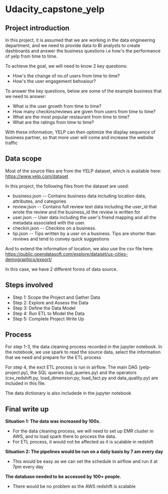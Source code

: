 # Udacity_capstone_yelp

## Project introduction 
In this project, it is assumed that we are working in the data engineering department, and we need to provide data to BI analysts to create dashboards and answer the business questions i.e how's the performance of yelp from time to time. 

To achieve the goal, we will need to know 2 key questions:
- How's the change of no.of users from time to time?
- How's the user engagement behvaiour?

To answer the key questions, below are some of the example business that we need to answer: 
- What is the user growth from time to time?
- How many checkins/reviews are given from users from time to time?
- What are the most popular restaurant from time to time?
- What are the ratings from time to time?

With these information, YELP can then optimize the display sequence of business partner, so that more user will come and increase the website traffic

## Data scope
Most of the source files are from the YELP dataset, which is available here: https://www.yelp.com/dataset

In this project, the following files from the dataset are used:

- business.json -- Contains business data including location data, attributes, and categories
- review.json -- Contains full review text data including the user_id that wrote the review and the business_id the review is written for
- user.json -- User data including the user's friend mapping and all the metadata associated with the user.
- checkin.json -- Checkins on a business.
- tip.json -- Tips written by a user on a business. Tips are shorter than reviews and tend to convey quick suggestions

And to extend the information of location, we also use the csv file here: https://public.opendatasoft.com/explore/dataset/us-cities-demographics/export/

In this case, we have 2 different forms of data source.

## Steps involved
- Step 1: Scope the Project and Gather Data
- Step 2: Explore and Assess the Data
- Step 3: Define the Data Model
- Step 4: Run ETL to Model the Data
- Step 5: Complete Project Write Up

## Process 
For step 1-3, the data cleaning process recorded in the jupyter notebook. In the notebook, we use spark to read the source data, select the information that we need and prepare for the ETL process 

For step 4, the exct ETL process is run in airflow. The main DAG (yelp-project.py), the SQL queries (sql_queries.py) and the operators (csv_redshift.py, load_dimension.py, load_fact.py and data_quality.py) are included in this file. 

The data dictionary is also includede in the jupyter notebook

## Final write up 
**Situation 1: The data was increased by 100x.**
- For the data cleaning process, we will need to set up EMR cluster in AWS, and to load spark there to process the data.
- For ETL process, it would not be affected as it is scalable in redshift

**Situation 2: The pipelines would be run on a daily basis by 7 am every day**
- This would be easy as we can set the schedule in airflow and run it at 7pm every day

**The database needed to be accessed by 100+ people.**
- There would be no problem as the AWS redshift is scalable
